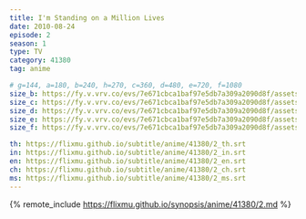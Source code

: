 ```yaml
---
title: I'm Standing on a Million Lives
date: 2010-08-24
episode: 2
season: 1
type: TV
category: 41380
tag: anime

# g=144, a=180, b=240, h=270, c=360, d=480, e=720, f=1080
size_b: https://fy.v.vrv.co/evs/7e671cbca1baf97e5db7a309a2090d8f/assets/31a0e7bf3a9cf1710979c791bf0863cc_3879024.mp4
size_c: https://fy.v.vrv.co/evs/7e671cbca1baf97e5db7a309a2090d8f/assets/31a0e7bf3a9cf1710979c791bf0863cc_3879023.mp4
size_d: https://fy.v.vrv.co/evs/7e671cbca1baf97e5db7a309a2090d8f/assets/31a0e7bf3a9cf1710979c791bf0863cc_3879025.mp4
size_e: https://fy.v.vrv.co/evs/7e671cbca1baf97e5db7a309a2090d8f/assets/31a0e7bf3a9cf1710979c791bf0863cc_3879026.mp4
size_f: https://fy.v.vrv.co/evs/7e671cbca1baf97e5db7a309a2090d8f/assets/31a0e7bf3a9cf1710979c791bf0863cc_3879027.mp4

th: https://flixmu.github.io/subtitle/anime/41380/2_th.srt
in: https://flixmu.github.io/subtitle/anime/41380/2_in.srt
en: https://flixmu.github.io/subtitle/anime/41380/2_en.srt
ch: https://flixmu.github.io/subtitle/anime/41380/2_ch.srt
ms: https://flixmu.github.io/subtitle/anime/41380/2_ms.srt
---
```

{% remote_include https://flixmu.github.io/synopsis/anime/41380/2.md %}
